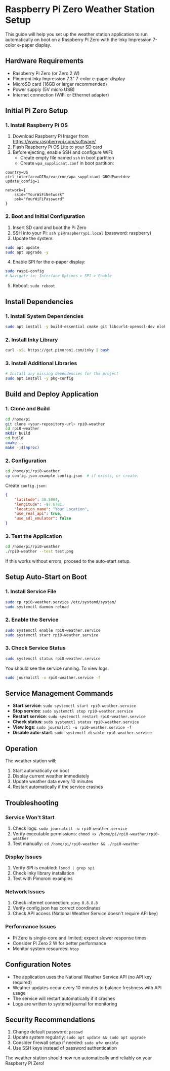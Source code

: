 # Raspberry Pi Zero Weather Station Setup

This guide will help you set up the weather station application to run automatically on boot on a Raspberry Pi Zero with the Inky Impression 7-color e-paper display.

## Hardware Requirements

- Raspberry Pi Zero (or Zero 2 W)
- Pimoroni Inky Impression 7.3" 7-color e-paper display
- MicroSD card (16GB or larger recommended)
- Power supply (5V micro USB)
- Internet connection (WiFi or Ethernet adapter)

## Initial Pi Zero Setup

### 1. Install Raspberry Pi OS

1. Download Raspberry Pi Imager from https://www.raspberrypi.com/software/
2. Flash Raspberry Pi OS Lite to your SD card
3. Before ejecting, enable SSH and configure WiFi:
   - Create empty file named `ssh` in boot partition
   - Create `wpa_supplicant.conf` in boot partition:
```
country=US
ctrl_interface=DIR=/var/run/wpa_supplicant GROUP=netdev
update_config=1

network={
    ssid="YourWiFiNetwork"
    psk="YourWiFiPassword"
}
```

### 2. Boot and Initial Configuration

1. Insert SD card and boot the Pi Zero
2. SSH into your Pi: `ssh pi@raspberrypi.local` (password: raspberry)
3. Update the system:
```bash
sudo apt update
sudo apt upgrade -y
```

4. Enable SPI for the e-paper display:
```bash
sudo raspi-config
# Navigate to: Interface Options > SPI > Enable
```

5. Reboot: `sudo reboot`

## Install Dependencies

### 1. Install System Dependencies
```bash
sudo apt install -y build-essential cmake git libcurl4-openssl-dev nlohmann-json3-dev
```

### 2. Install Inky Library
```bash
curl -sSL https://get.pimoroni.com/inky | bash
```

### 3. Install Additional Libraries
```bash
# Install any missing dependencies for the project
sudo apt install -y pkg-config
```

## Build and Deploy Application

### 1. Clone and Build
```bash
cd /home/pi
git clone <your-repository-url> rpi0-weather
cd rpi0-weather
mkdir build
cd build
cmake ..
make -j$(nproc)
```

### 2. Configuration
```bash
cd /home/pi/rpi0-weather
cp config.json.example config.json  # if exists, or create:
```

Create `config.json`:
```json
{
    "latitude": 30.5084,
    "longitude": -97.6781,
    "location_name": "Your Location",
    "use_real_api": true,
    "use_sdl_emulator": false
}
```

### 3. Test the Application
```bash
cd /home/pi/rpi0-weather
./rpi0-weather --test test.png
```

If this works without errors, proceed to the auto-start setup.

## Setup Auto-Start on Boot

### 1. Install Service File
```bash
sudo cp rpi0-weather.service /etc/systemd/system/
sudo systemctl daemon-reload
```

### 2. Enable the Service
```bash
sudo systemctl enable rpi0-weather.service
sudo systemctl start rpi0-weather.service
```

### 3. Check Service Status
```bash
sudo systemctl status rpi0-weather.service
```

You should see the service running. To view logs:
```bash
sudo journalctl -u rpi0-weather.service -f
```

## Service Management Commands

- **Start service**: `sudo systemctl start rpi0-weather.service`
- **Stop service**: `sudo systemctl stop rpi0-weather.service`
- **Restart service**: `sudo systemctl restart rpi0-weather.service`
- **Check status**: `sudo systemctl status rpi0-weather.service`
- **View logs**: `sudo journalctl -u rpi0-weather.service -f`
- **Disable auto-start**: `sudo systemctl disable rpi0-weather.service`

## Operation

The weather station will:
1. Start automatically on boot
2. Display current weather immediately
3. Update weather data every 10 minutes
4. Restart automatically if the service crashes

## Troubleshooting

### Service Won't Start
1. Check logs: `sudo journalctl -u rpi0-weather.service`
2. Verify executable permissions: `chmod +x /home/pi/rpi0-weather/rpi0-weather`
3. Test manually: `cd /home/pi/rpi0-weather && ./rpi0-weather`

### Display Issues
1. Verify SPI is enabled: `lsmod | grep spi`
2. Check Inky library installation
3. Test with Pimoroni examples

### Network Issues
1. Check internet connection: `ping 8.8.8.8`
2. Verify config.json has correct coordinates
3. Check API access (National Weather Service doesn't require API key)

### Performance Issues
- Pi Zero is single-core and limited; expect slower response times
- Consider Pi Zero 2 W for better performance
- Monitor system resources: `htop`

## Configuration Notes

- The application uses the National Weather Service API (no API key required)
- Weather updates occur every 10 minutes to balance freshness with API usage
- The service will restart automatically if it crashes
- Logs are written to systemd journal for monitoring

## Security Recommendations

1. Change default password: `passwd`
2. Update system regularly: `sudo apt update && sudo apt upgrade`
3. Consider firewall setup if needed: `sudo ufw enable`
4. Use SSH keys instead of password authentication

The weather station should now run automatically and reliably on your Raspberry Pi Zero!